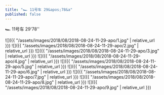 ```yaml
---
title: "🏎️ 11号车 29&apos;78&a"
published: false
---
```

🏎️ 11号车 29&apos;78&apos;&apos;



![]({{ "/assets/images/2018/08/2018-08-24-11-29-apo/1.jpg" | relative_url }})
![]({{ "/assets/images/2018/08/2018-08-24-11-29-apo/2.jpg" | relative_url }})
![]({{ "/assets/images/2018/08/2018-08-24-11-29-apo/3.jpg" | relative_url }})
![]({{ "/assets/images/2018/08/2018-08-24-11-29-apo/4.jpg" | relative_url }})
![]({{ "/assets/images/2018/08/2018-08-24-11-29-apo/5.jpg" | relative_url }})
![]({{ "/assets/images/2018/08/2018-08-24-11-29-apo/6.jpg" | relative_url }})
![]({{ "/assets/images/2018/08/2018-08-24-11-29-apo/7.jpg" | relative_url }})
![]({{ "/assets/images/2018/08/2018-08-24-11-29-apo/8.jpg" | relative_url }})
![]({{ "/assets/images/2018/08/2018-08-24-11-29-apo/9.jpg" | relative_url }})
